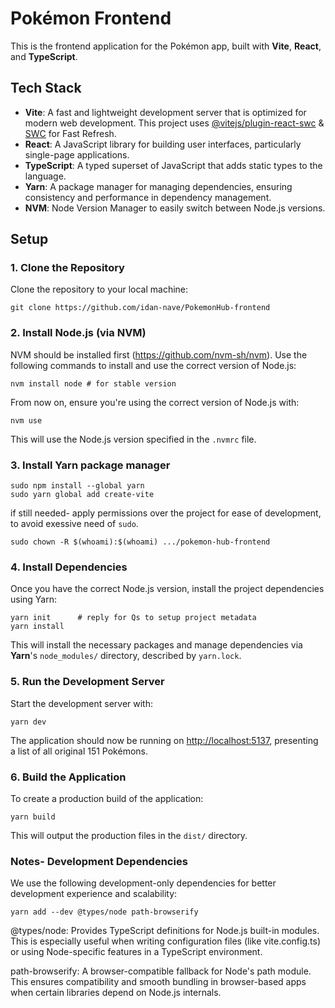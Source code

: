 # Pokémon Frontend

This is the frontend application for the Pokémon app, built with **Vite**, **React**, and **TypeScript**.

## Tech Stack

- **Vite**: A fast and lightweight development server that is optimized for modern web development. This project uses [@vitejs/plugin-react-swc](https://github.com/vitejs/vite-plugin-react-swc) & [SWC](https://swc.rs/) for Fast Refresh.
- **React**: A JavaScript library for building user interfaces, particularly single-page applications.
- **TypeScript**: A typed superset of JavaScript that adds static types to the language.
- **Yarn**: A package manager for managing dependencies, ensuring consistency and performance in dependency management.
- **NVM**: Node Version Manager to easily switch between Node.js versions.

## Setup

### 1. Clone the Repository

Clone the repository to your local machine:

```
git clone https://github.com/idan-nave/PokemonHub-frontend
```

### 2. Install Node.js (via NVM)

NVM should be installed first (https://github.com/nvm-sh/nvm). Use the following commands to install and use the correct version of Node.js:

```
nvm install node # for stable version
```

From now on, ensure you're using the correct version of Node.js with:

```
nvm use
```

This will use the Node.js version specified in the `.nvmrc` file.

### 3. Install Yarn package manager

```
sudo npm install --global yarn
sudo yarn global add create-vite
```

if still needed- apply permissions over the project for ease of development, to avoid exessive need of ```sudo```.

```
sudo chown -R $(whoami):$(whoami) .../pokemon-hub-frontend
```
### 4. Install Dependencies

Once you have the correct Node.js version, install the project dependencies using Yarn:

```
yarn init      # reply for Qs to setup project metadata
yarn install
```

This will install the necessary packages and manage dependencies via **Yarn**'s `node_modules/` directory, described by  ```yarn.lock```.

### 5. Run the Development Server

Start the development server with:

```
yarn dev
```

The application should now be running on [http://localhost:5137](http://localhost:5137), presenting a list of all original 151 Pokémons.

### 6. Build the Application

To create a production build of the application:

```
yarn build
```

This will output the production files in the `dist/` directory.

### Notes- Development Dependencies

We use the following development-only dependencies for better development experience and scalability:

```
yarn add --dev @types/node path-browserify
```

@types/node: Provides TypeScript definitions for Node.js built-in modules. This is especially useful when writing configuration files (like vite.config.ts) or using Node-specific features in a TypeScript environment.

path-browserify: A browser-compatible fallback for Node's path module. This ensures compatibility and smooth bundling in browser-based apps when certain libraries depend on Node.js internals.

